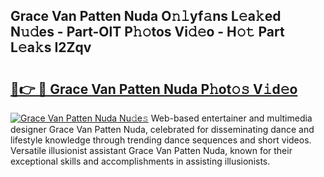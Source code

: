 ## Grace Van Patten Nuda O𝚗𝚕yf𝚊ns L𝚎a𝚔ed N𝚞𝚍es - Part-OlT P𝚑𝚘tos Vi𝚍𝚎o - H𝚘𝚝 Part L𝚎a𝚔s I2Zqv

# <h2><a href="http://kf99g6d.oniu.top/?m=Grace+Van+Patten+Nuda">🔗👉 🔴 Grace Van Patten Nuda P𝚑ot𝚘𝚜 V𝚒d𝚎o</a></h2>

[![Grace Van Patten Nuda Nu𝚍e𝚜](https://i.imgur.com/0qMVB7G.gif)](http://kf99g6d.oniu.top/?m=Grace+Van+Patten+Nuda)
Web-based entertainer and multimedia designer Grace Van Patten Nuda, celebrated for disseminating dance and lifestyle knowledge through trending dance sequences and short videos. Versatile illusionist assistant Grace Van Patten Nuda, known for their exceptional skills and accomplishments in assisting illusionists.  
